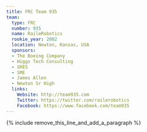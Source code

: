 ```yaml
---
title: FRC Team 935
team:
  type: FRC
  number: 935
  name: RaileRobotics
  rookie_year: 2002
  location: Newton, Kansas, USA
  sponsors:
  - The Boeing Company
  - Higgs Tech Consulting
  - SRES
  - SME
  - James Allen
  - Newton Sr High
  links:
    Website: http://team935.com
    Twitter: https://twitter.com/railerobotics
    Facebook: https://www.facebook.com/team935
---
```


{% include remove_this_line_and_add_a_paragraph %}